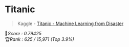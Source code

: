 # Titanic
> Kaggle - [Titanic - Machine Learning from Disaster](https://www.kaggle.com/competitions/titanic)

💯*Score : 0.79425* <br>
🏆*Rank : 625 / 15,971 (Top 3.9%)*
